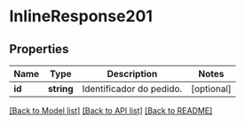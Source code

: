 # InlineResponse201

## Properties
Name | Type | Description | Notes
------------ | ------------- | ------------- | -------------
**id** | **string** | Identificador do pedido. | [optional] 

[[Back to Model list]](../README.md#documentation-for-models) [[Back to API list]](../README.md#documentation-for-api-endpoints) [[Back to README]](../README.md)


